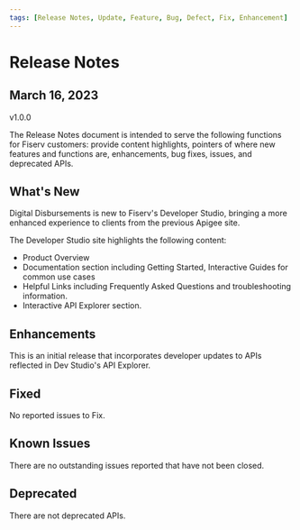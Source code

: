 ```yaml
---
tags: [Release Notes, Update, Feature, Bug, Defect, Fix, Enhancement]
---
```


# Release Notes

## March 16, 2023

v1.0.0

The Release Notes document is intended to serve the following functions for Fiserv customers: provide content highlights, pointers of where new features and functions are, enhancements, bug fixes, issues, and deprecated APIs.

## What's New

<!-- Something new that was added or introduced like documents or services -->

Digital Disbursements is new to Fiserv's Developer Studio, bringing a more enhanced experience to clients from the previous Apigee site.

The Developer Studio site highlights the following content:

* Product Overview
* Documentation section including Getting Started, Interactive Guides for common use cases
* Helpful Links including Frequently Asked Questions and troubleshooting information.
* Interactive API Explorer section.

## Enhancements

<!-- Description of an improvement or a change -->

This is an initial release that incorporates developer updates to APIs reflected in Dev Studio's API Explorer.

## Fixed

No reported issues to Fix.

<!-- GitHub issue that was fixed. Possible GitHub issue link -->

<!-- Defects fixed in this release include -->

## Known Issues

<!-- A persistent issue that's known and not fixed -->

There are no outstanding issues reported that have not been closed.

## Deprecated

<!-- An endpoint or a payload field regarded as obsolete and best avoided -->

There are not deprecated APIs.
